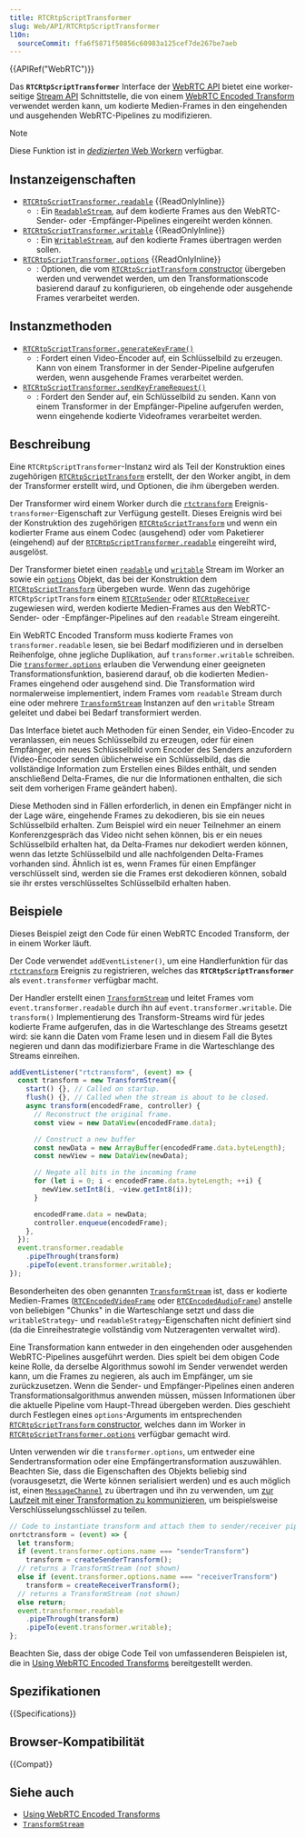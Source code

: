 ```yaml
---
title: RTCRtpScriptTransformer
slug: Web/API/RTCRtpScriptTransformer
l10n:
  sourceCommit: ffa6f5871f50856c60983a125cef7de267be7aeb
---
```


{{APIRef("WebRTC")}}

Das **`RTCRtpScriptTransformer`** Interface der [WebRTC API](/de/docs/Web/API/WebRTC_API) bietet eine worker-seitige [Stream API](/de/docs/Web/API/Streams_API) Schnittstelle, die von einem [WebRTC Encoded Transform](/de/docs/Web/API/WebRTC_API/Using_Encoded_Transforms) verwendet werden kann, um kodierte Medien-Frames in den eingehenden und ausgehenden WebRTC-Pipelines zu modifizieren.

> [!NOTE]
> Diese Funktion ist in [_dedizierten_ Web Workern](/de/docs/Web/API/Web_Workers_API#worker_types) verfügbar.

## Instanzeigenschaften

- [`RTCRtpScriptTransformer.readable`](/de/docs/Web/API/RTCRtpScriptTransformer/readable) {{ReadOnlyInline}}
  - : Ein [`ReadableStream`](/de/docs/Web/API/ReadableStream), auf dem kodierte Frames aus den WebRTC-Sender- oder -Empfänger-Pipelines eingereiht werden können.
- [`RTCRtpScriptTransformer.writable`](/de/docs/Web/API/RTCRtpScriptTransformer/writable) {{ReadOnlyInline}}
  - : Ein [`WritableStream`](/de/docs/Web/API/WritableStream), auf den kodierte Frames übertragen werden sollen.
- [`RTCRtpScriptTransformer.options`](/de/docs/Web/API/RTCRtpScriptTransformer/options) {{ReadOnlyInline}}
  - : Optionen, die vom [`RTCRtpScriptTransform` constructor](/de/docs/Web/API/RTCRtpScriptTransform/RTCRtpScriptTransform) übergeben werden und verwendet werden, um den Transformationscode basierend darauf zu konfigurieren, ob eingehende oder ausgehende Frames verarbeitet werden.

## Instanzmethoden

- [`RTCRtpScriptTransformer.generateKeyFrame()`](/de/docs/Web/API/RTCRtpScriptTransformer/generateKeyFrame)
  - : Fordert einen Video-Encoder auf, ein Schlüsselbild zu erzeugen. Kann von einem Transformer in der Sender-Pipeline aufgerufen werden, wenn ausgehende Frames verarbeitet werden.
- [`RTCRtpScriptTransformer.sendKeyFrameRequest()`](/de/docs/Web/API/RTCRtpScriptTransformer/sendKeyFrameRequest)
  - : Fordert den Sender auf, ein Schlüsselbild zu senden. Kann von einem Transformer in der Empfänger-Pipeline aufgerufen werden, wenn eingehende kodierte Videoframes verarbeitet werden.

## Beschreibung

Eine `RTCRtpScriptTransformer`-Instanz wird als Teil der Konstruktion eines zugehörigen [`RTCRtpScriptTransform`](/de/docs/Web/API/RTCRtpScriptTransform) erstellt, der den Worker angibt, in dem der Transformer erstellt wird, und Optionen, die ihm übergeben werden.

Der Transformer wird einem Worker durch die [`rtctransform`](/de/docs/Web/API/DedicatedWorkerGlobalScope/rtctransform_event) Ereignis-`transformer`-Eigenschaft zur Verfügung gestellt. Dieses Ereignis wird bei der Konstruktion des zugehörigen [`RTCRtpScriptTransform`](/de/docs/Web/API/RTCRtpScriptTransform) und wenn ein kodierter Frame aus einem Codec (ausgehend) oder vom Paketierer (eingehend) auf der [`RTCRtpScriptTransformer.readable`](/de/docs/Web/API/RTCRtpScriptTransformer/readable) eingereiht wird, ausgelöst.

Der Transformer bietet einen [`readable`](/de/docs/Web/API/RTCRtpScriptTransformer/readable) und [`writable`](/de/docs/Web/API/RTCRtpScriptTransformer/writable) Stream im Worker an sowie ein [`options`](/de/docs/Web/API/RTCRtpScriptTransformer/options) Objekt, das bei der Konstruktion dem [`RTCRtpScriptTransform`](/de/docs/Web/API/RTCRtpScriptTransform) übergeben wurde. Wenn das zugehörige `RTCRtpScriptTransform` einem [`RTCRtpSender`](/de/docs/Web/API/RTCRtpSender) oder [`RTCRtpReceiver`](/de/docs/Web/API/RTCRtpReceiver) zugewiesen wird, werden kodierte Medien-Frames aus den WebRTC-Sender- oder -Empfänger-Pipelines auf den `readable` Stream eingereiht.

Ein WebRTC Encoded Transform muss kodierte Frames von `transformer.readable` lesen, sie bei Bedarf modifizieren und in derselben Reihenfolge, ohne jegliche Duplikation, auf `transformer.writable` schreiben. Die [`transformer.options`](/de/docs/Web/API/RTCRtpScriptTransformer/options) erlauben die Verwendung einer geeigneten Transformationsfunktion, basierend darauf, ob die kodierten Medien-Frames eingehend oder ausgehend sind. Die Transformation wird normalerweise implementiert, indem Frames vom `readable` Stream durch eine oder mehrere [`TransformStream`](/de/docs/Web/API/TransformStream) Instanzen auf den `writable` Stream geleitet und dabei bei Bedarf transformiert werden.

Das Interface bietet auch Methoden für einen Sender, ein Video-Encoder zu veranlassen, ein neues Schlüsselbild zu erzeugen, oder für einen Empfänger, ein neues Schlüsselbild vom Encoder des Senders anzufordern (Video-Encoder senden üblicherweise ein Schlüsselbild, das die vollständige Information zum Erstellen eines Bildes enthält, und senden anschließend Delta-Frames, die nur die Informationen enthalten, die sich seit dem vorherigen Frame geändert haben).

Diese Methoden sind in Fällen erforderlich, in denen ein Empfänger nicht in der Lage wäre, eingehende Frames zu dekodieren, bis sie ein neues Schlüsselbild erhalten. Zum Beispiel wird ein neuer Teilnehmer an einem Konferenzgespräch das Video nicht sehen können, bis er ein neues Schlüsselbild erhalten hat, da Delta-Frames nur dekodiert werden können, wenn das letzte Schlüsselbild und alle nachfolgenden Delta-Frames vorhanden sind. Ähnlich ist es, wenn Frames für einen Empfänger verschlüsselt sind, werden sie die Frames erst dekodieren können, sobald sie ihr erstes verschlüsseltes Schlüsselbild erhalten haben.

## Beispiele

Dieses Beispiel zeigt den Code für einen WebRTC Encoded Transform, der in einem Worker läuft.

Der Code verwendet `addEventListener()`, um eine Handlerfunktion für das [`rtctransform`](/de/docs/Web/API/DedicatedWorkerGlobalScope/rtctransform_event) Ereignis zu registrieren, welches das **`RTCRtpScriptTransformer`** als `event.transformer` verfügbar macht.

Der Handler erstellt einen [`TransformStream`](/de/docs/Web/API/TransformStream) und leitet Frames vom `event.transformer.readable` durch ihn auf `event.transformer.writable`. Die `transform()` Implementierung des Transform-Streams wird für jedes kodierte Frame aufgerufen, das in die Warteschlange des Streams gesetzt wird: sie kann die Daten vom Frame lesen und in diesem Fall die Bytes negieren und dann das modifizierbare Frame in die Warteschlange des Streams einreihen.

```js
addEventListener("rtctransform", (event) => {
  const transform = new TransformStream({
    start() {}, // Called on startup.
    flush() {}, // Called when the stream is about to be closed.
    async transform(encodedFrame, controller) {
      // Reconstruct the original frame.
      const view = new DataView(encodedFrame.data);

      // Construct a new buffer
      const newData = new ArrayBuffer(encodedFrame.data.byteLength);
      const newView = new DataView(newData);

      // Negate all bits in the incoming frame
      for (let i = 0; i < encodedFrame.data.byteLength; ++i) {
        newView.setInt8(i, ~view.getInt8(i));
      }

      encodedFrame.data = newData;
      controller.enqueue(encodedFrame);
    },
  });
  event.transformer.readable
    .pipeThrough(transform)
    .pipeTo(event.transformer.writable);
});
```

Besonderheiten des oben genannten [`TransformStream`](/de/docs/Web/API/TransformStream) ist, dass er kodierte Medien-Frames ([`RTCEncodedVideoFrame`](/de/docs/Web/API/RTCEncodedVideoFrame) oder [`RTCEncodedAudioFrame`](/de/docs/Web/API/RTCEncodedAudioFrame)) anstelle von beliebigen "Chunks" in die Warteschlange setzt und dass die `writableStrategy`- und `readableStrategy`-Eigenschaften nicht definiert sind (da die Einreihestrategie vollständig vom Nutzeragenten verwaltet wird).

Eine Transformation kann entweder in den eingehenden oder ausgehenden WebRTC-Pipelines ausgeführt werden. Dies spielt bei dem obigen Code keine Rolle, da derselbe Algorithmus sowohl im Sender verwendet werden kann, um die Frames zu negieren, als auch im Empfänger, um sie zurückzusetzen. Wenn die Sender- und Empfänger-Pipelines einen anderen Transformationsalgorithmus anwenden müssen, müssen Informationen über die aktuelle Pipeline vom Haupt-Thread übergeben werden. Dies geschieht durch Festlegen eines `options`-Arguments im entsprechenden [`RTCRtpScriptTransform` constructor](/de/docs/Web/API/RTCRtpScriptTransform/RTCRtpScriptTransform#options), welches dann im Worker in [`RTCRtpScriptTransformer.options`](/de/docs/Web/API/RTCRtpScriptTransformer/options) verfügbar gemacht wird.

Unten verwenden wir die `transformer.options`, um entweder eine Sendertransformation oder eine Empfängertransformation auszuwählen. Beachten Sie, dass die Eigenschaften des Objekts beliebig sind (vorausgesetzt, die Werte können serialisiert werden) und es auch möglich ist, einen [`MessageChannel`](/de/docs/Web/API/MessageChannel) zu übertragen und ihn zu verwenden, um [zur Laufzeit mit einer Transformation zu kommunizieren](/de/docs/Web/API/WebRTC_API/Using_Encoded_Transforms#runtime_communication_with_the_transform), um beispielsweise Verschlüsselungsschlüssel zu teilen.

```js
// Code to instantiate transform and attach them to sender/receiver pipelines.
onrtctransform = (event) => {
  let transform;
  if (event.transformer.options.name === "senderTransform")
    transform = createSenderTransform();
  // returns a TransformStream (not shown)
  else if (event.transformer.options.name === "receiverTransform")
    transform = createReceiverTransform();
  // returns a TransformStream (not shown)
  else return;
  event.transformer.readable
    .pipeThrough(transform)
    .pipeTo(event.transformer.writable);
};
```

Beachten Sie, dass der obige Code Teil von umfassenderen Beispielen ist, die in [Using WebRTC Encoded Transforms](/de/docs/Web/API/WebRTC_API/Using_Encoded_Transforms) bereitgestellt werden.

## Spezifikationen

{{Specifications}}

## Browser-Kompatibilität

{{Compat}}

## Siehe auch

- [Using WebRTC Encoded Transforms](/de/docs/Web/API/WebRTC_API/Using_Encoded_Transforms)
- [`TransformStream`](/de/docs/Web/API/TransformStream)
